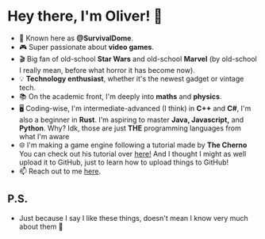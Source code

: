 # Hey there, I'm Oliver! 👋

- 🔭 Known here as **@SurvivalDome**.
- 🎮 Super passionate about **video games**.
- 🎬 Big fan of old-school **Star Wars** and old-school **Marvel** (by old-school I really mean, before what horror it has become now).
- 💡 **Technology enthusiast**, whether it's the newest gadget or vintage tech.
- 📚 On the academic front, I'm deeply into **maths** and **physics**.
- 🖥️ Coding-wise, I'm intermediate-advanced (I think) in **C++** and **C#**, I'm also a beginner in **Rust**. I'm aspiring to master **Java, Javascript,** and **Python**. Why? Idk, those are just **THE** programming languages from what I'm aware
- 🌐 I'm making a game engine following a tutorial made by **The Cherno** You can check out his tutorial over [here!](https://www.youtube.com/@TheCherno) And I thought I might as well upload it to GitHub, just to learn how to upload things to GitHub!
- 📫 Reach out to me [here](mailto:oliverroberts0@outlook.com).

## P.S.
- Just because I say I like these things, doesn't mean I know very much about them 🤣

<!---
SurvivalDome/SurvivalDome is a ✨ special ✨ repository because its `README.md` (this file) appears on your GitHub profile.
You can click the Preview link to take a look at your changes.
--->
